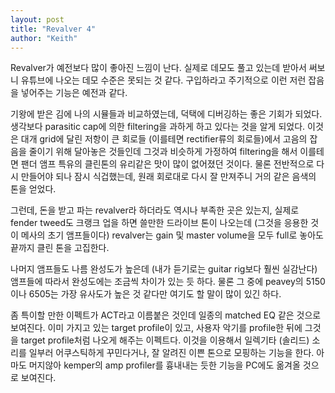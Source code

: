 ```yaml
---
layout: post
title: "Revalver 4"
author: "Keith"
---
```



Revalver가 예전보다 많이 좋아진 느낌이 난다. 실제로 데모도 풀고 있는데 받아서 써보니 유튜브에 나오는 데모 수준은 못되는 것 같다. 구입하라고 주기적으로 이런 저런 잡음을 넣어주는 기능은 예전과 같다.




기왕에 받은 김에 나의 시뮬들과 비교하였는데, 덕택에 디버깅하는 좋은 기회가 되었다. 생각보다 parasitic cap에 의한 filtering을 과하게 하고 있다는 것을 알게 되었다. 이것은 대개 grid에 달린 저항이 큰 회로들 (이를테면 rectifier류의 회로들)에서 고음의 잡음을 줄이기 위해 달아놓은 것들인데 그것과 비슷하게 가정하여 filtering을 해서 이를테면 팬더 앰프 특유의 클린톤의 유리같은 맛이 많이 없어졌던 것이다. 물론 전반적으로 다시 만들어야 되나 잠시 식겁했는데, 원래 회로대로 다시 잘 만져주니 거의 같은 음색의 톤을 얻었다.




그런데, 돈을 받고 파는 revalver라 하더라도 역시나 부족한 곳은 있는지, 실제로 fender tweed도 크랭크 업을 하면 쓸만한 드라이브 톤이 나오는데 (그것을 응용한 것이 메사의 초기 앰프들이다) revalver는 gain 및 master volume을 모두 full로 놓아도 끝까지 클린 톤을 고집한다. 




나머지 앰프들도 나름 완성도가 높은데 (내가 듣기로는 guitar rig보다 훨씬 실감난다) 앰프들에 따라서 완성도에는 조금씩 차이가 있는 듯 하다. 물론 그 중에 peavey의 5150이나 6505는 가장 유사도가 높은 것 같다만 여기도 할 말이 많이 있긴 하다.




좀 특이할 만한 이펙트가 ACT라고 이름붙은 것인데 일종의 matched EQ 같은 것으로 보여진다. 이미 가지고 있는 target profile이 있고, 사용자 악기를 profile한 뒤에 그것을 target profile처럼 나오게 해주는 이펙트다. 이것을 이용해서 일렉기타 (솔리드) 소리를 일부러 어쿠스틱하게 꾸민다거나, 잘 알려진 이쁜 톤으로 모핑하는 기능을 한다. 아마도 머지않아 kemper의 amp profiler를 흉내내는 듯한 기능을 PC에도 옮겨올 것으로 보여진다. 



